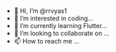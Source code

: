 - 👋 Hi, I’m @rrvyas1
- 👀 I’m interested in coding...
- 🌱 I’m currently learning Flutter...
- 💞️ I’m looking to collaborate on ...
- 📫 How to reach me ...

<!---
rrvyas1/rrvyas1 is a ✨ special ✨ repository because its `README.md` (this file) appears on your GitHub profile.
You can click the Preview link to take a look at your changes.
--->
